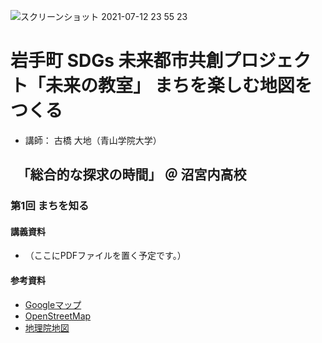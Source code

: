 ![スクリーンショット 2021-07-12 23 55 23](https://user-images.githubusercontent.com/416977/125309411-b5bd7e80-e36c-11eb-8e7c-29e5e41fbba1.jpg)

# 岩手町 SDGs 未来都市共創プロジェクト「未来の教室」 まちを楽しむ地図をつくる
* 講師： 古橋 大地（青山学院大学）

## 　「総合的な探求の時間」 ＠ 沼宮内高校
### 第1回 まちを知る

#### 講義資料
* （ここにPDFファイルを置く予定です。）

#### 参考資料
* [Googleマップ](https://www.google.com/maps/@39.9677447,141.2111266,13z)
* [OpenStreetMap](https://www.openstreetmap.org/#map=13/39.9695/141.2152)
* [地理院地図](https://maps.gsi.go.jp/#12/39.951736/141.277463/&base=std&ls=std&disp=1&vs=c1j0h0k0l0u0t0z0r0s0m0f1&d=m)



